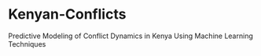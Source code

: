 # Kenyan-Conflicts
 Predictive Modeling of Conflict Dynamics in Kenya Using Machine Learning Techniques
